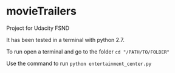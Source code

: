 # movieTrailers

Project for Udacity FSND

It has been tested in a terminal with python 2.7.

To run open a terminal and go to the folder
`cd "/PATH/TO/FOLDER"`

Use the command to run
`python entertainment_center.py`

